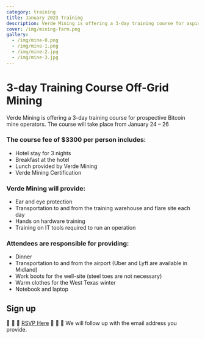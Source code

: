 ```yaml
---
category: training
title: January 2023 Training
description: Verde Mining is offering a 3-day training course for aspiring Bitcoin miners
cover: /img/mining-farm.png
gallery:
  - /img/mine-0.png
  - /img/mine-1.png
  - /img/mine-2.jpg
  - /img/mine-3.jpg
---
```

3-day Training Course Off-Grid Mining
=====================

Verde Mining is offering a 3-day training course for prospective Bitcoin mine operators. The course will take place from January 24 – 26

### The course fee of $3300 per person includes:

*   Hotel stay for 3 nights
*   Breakfast at the hotel
*   Lunch provided by Verde Mining
*   Verde Mining Certification

### Verde Mining will provide:

*   Ear and eye protection
*   Transportation to and from the training warehouse and flare site each day
*   Hands on hardware training
*   Training on IT tools required to run an operation 

### Attendees are responsible for providing:

*   Dinner
*   Transportation to and from the airport (Uber and Lyft are available in Midland)
*   Work boots for the well-site (steel toes are not necessary)
*   Warm clothes for the West Texas winter
*   Notebook and laptop





## Sign up
🚨 🚨 🚨 [RSVP Here](https://docs.google.com/forms/d/1Yr3-JB7v39hP1yLl7tfJ08KPPA6HQzbKi-5fafCfJpQ) 🚨 🚨 🚨
We will follow up with the email address you provide.